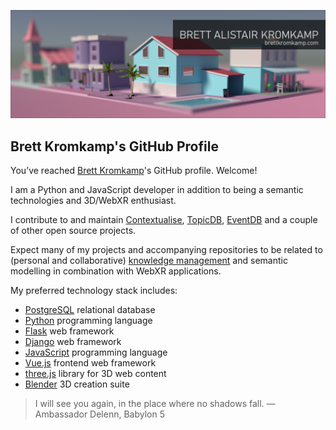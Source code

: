 ![Brett Kromkamp - GitHub banner](https://github.com/brettkromkamp/brettkromkamp/blob/master/resources/banner.png)

## Brett Kromkamp's GitHub Profile

You’ve reached [Brett Kromkamp](https://brettkromkamp.com/)'s GitHub profile. Welcome!

I am a Python and JavaScript developer in addition to being a semantic technologies and 3D/WebXR enthusiast.

I contribute to and maintain [Contextualise](https://github.com/brettkromkamp/contextualise), [TopicDB](https://github.com/brettkromkamp/topic-db), [EventDB](https://github.com/brettkromkamp/event-db) and a couple of other open source projects.

Expect many of my projects and accompanying repositories to be related to (personal and collaborative) [knowledge management](https://contextualise.dev/) and semantic modelling in combination with WebXR applications.

My preferred technology stack includes:

* [PostgreSQL](https://www.postgresql.org/) relational database
* [Python](https://www.python.org/) programming language
* [Flask](https://flask.palletsprojects.com/en/1.1.x/) web framework
* [Django](https://www.djangoproject.com/) web framework
* [JavaScript](https://developer.mozilla.org/en-US/docs/Web/JavaScript) programming language
* [Vue.js](https://vuejs.org/) frontend web framework
* [three.js](https://threejs.org/) library for 3D web content
* [Blender](https://www.blender.org/) 3D creation suite

> I will see you again, in the place where no shadows fall. &mdash; Ambassador Delenn, Babylon 5
